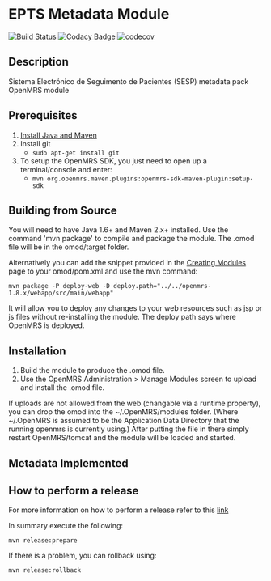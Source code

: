 EPTS Metadata Module
==========================

[![Build Status](https://travis-ci.org/esaude/openmrs-module-eptsmetadata.svg?branch=master)](https://travis-ci.org/esaude/openmrs-module-eptsmetadata) [![Codacy Badge](https://api.codacy.com/project/badge/Grade/6cb836f28bd141a3a4f8fe388f1d8c3d)](https://app.codacy.com/app/esaude-ops/openmrs-module-eptsmetadata?utm_source=github.com&utm_medium=referral&utm_content=esaude/openmrs-module-eptsmetadata&utm_campaign=Badge_Grade_Dashboard) [![codecov](https://codecov.io/gh/esaude/openmrs-module-eptsmetadata/branch/master/graph/badge.svg)](https://codecov.io/gh/esaude/openmrs-module-eptsmetadata)

Description
-----------
Sistema Electrónico de Seguimento de Pacientes (SESP) metadata pack OpenMRS module

Prerequisites
-------------

1. [Install Java and Maven](https://wiki.openmrs.org/display/docs/OpenMRS+SDK#OpenMRSSDK-Installation)
2. Install git
   - `sudo apt-get install git`
3. To setup the OpenMRS SDK, you just need to open up a terminal/console and enter:
   - `mvn org.openmrs.maven.plugins:openmrs-sdk-maven-plugin:setup-sdk`

Building from Source
--------------------
You will need to have Java 1.6+ and Maven 2.x+ installed.  Use the command 'mvn package' to
compile and package the module.  The .omod file will be in the omod/target folder.

Alternatively you can add the snippet provided in the [Creating Modules](https://wiki.openmrs.org/x/cAEr) page to your
omod/pom.xml and use the mvn command:

    mvn package -P deploy-web -D deploy.path="../../openmrs-1.8.x/webapp/src/main/webapp"

It will allow you to deploy any changes to your web
resources such as jsp or js files without re-installing the module. The deploy path says
where OpenMRS is deployed.

Installation
------------
1. Build the module to produce the .omod file.
2. Use the OpenMRS Administration > Manage Modules screen to upload and install the .omod file.

If uploads are not allowed from the web (changable via a runtime property), you can drop the omod
into the ~/.OpenMRS/modules folder.  (Where ~/.OpenMRS is assumed to be the Application
Data Directory that the running openmrs is currently using.)  After putting the file in there
simply restart OpenMRS/tomcat and the module will be loaded and started.

Metadata Implemented
-------------------

How to perform a release
-------------------------

For more information on how to perform a release refer to this [link](https://wiki.openmrs.org/display/docs/Maven+Release+Process)

In summary execute the following:

```
mvn release:prepare
```

If there is a problem, you can rollback using:
```
mvn release:rollback
```